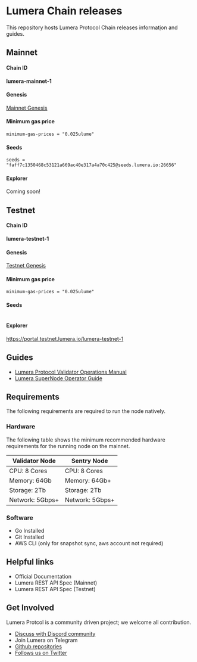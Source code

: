 # Lumera Chain releases

This repository hosts Lumera Protocol Chain releases informat[i]()on and guides.

## Mainnet
#### Chain ID
**lumera-mainnet-1**

#### Genesis
[Mainnet Genesis](mainnet/genesis.json)

#### Minimum gas price
```
minimum-gas-prices = "0.025ulume"
```

#### Seeds
```
seeds = "faff7c1350468c53121a669ac40e317a4a70c425@seeds.lumera.io:26656"
```

#### Explorer
Coming soon!

## Testnet
#### Chain ID
**lumera-testnet-1**

#### Genesis
[Testnet Genesis](testnet) 

#### Minimum gas price
```
minimum-gas-prices = "0.025ulume"
```

#### Seeds
```
```

#### Explorer
https://portal.testnet.lumera.io/lumera-testnet-1


## Guides
* [Lumera Protocol Validator Operations Manual](docs/VALIDATOR_GUIDE.md)
* [Lumera SuperNode Operator Guide](docs/SUPERNODE_GUIDE.md)

## Requirements
The following requirements are required to run the node natively.

### Hardware
The following table shows the minimum recommended hardware requirements for the running node on the mainnet.

| Validator Node | Sentry Node |
| --- | --- |
| CPU: 8 Cores | CPU: 8 Cores |
| Memory: 64Gb	| Memory: 64Gb+ |
| Storage: 2Tb	| Storage: 2Tb |
| Network: 5Gbps+	| Network: 5Gbps+ |

### Software
* Go Installed
* Git Installed
* AWS CLI (only for snapshot sync, aws account not required)

## Helpful links
* Official Documentation
* Lumera REST API Spec (Mainnet)
* Lumera REST API Spec (Testnet)
  
## Get Involved
Lumera Protcol is a community driven project; we welcome all contribution.

* [Discuss with Discord community](https://discord.gg/lumeraprotocol)<br>
* Join Lumera on Telegram<br>
* [Github repositories](https://github.com/LumeraProtocol)<br>
* [Follows us on Twitter](https://x.com/lumeraprotocol)<br>

